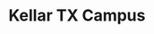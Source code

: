 ---
layout: locations
categories: locations
permalink: /locations/klr/
location-id: klr
class: section-locations location-klr
title: Kellar TX Campus
---